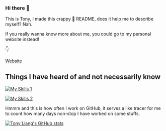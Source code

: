 ### Hi there 👋

This is Tony, I made this crappy :hankey: README, does it help me to describe myself? Nah.

If you really wanna know more about me, you could go to my personal website instead!

:point_down: 

[Website](https://tonyliang19.github.io/)


<!--
**tonyliang19/tonyliang19** is a ✨ _special_ ✨ repository because its `README.md` (this file) appears on your GitHub profile.

Here are some ideas to get you started:

- 🔭 I’m currently working on ...
- 🌱 I’m currently learning ...
- 👯 I’m looking to collaborate on ...
- 🤔 I’m looking for help with ...
- 💬 Ask me about ...
- 📫 How to reach me: ...
- 😄 Pronouns: ...
- ⚡ Fun fact: ...
-->

## Things I have heard of and not necessarily know
<!---- &theme=light ---->
[![My Skills 1](https://skillicons.dev/icons?i=aws,bash,bootstrap,cpp,css,docker,dynamodb,flask,git,github,githubactions,heroku,html,vscode,svg&perline=5)](https://skillicons.dev)

[![My Skills 2](https://skillicons.dev/icons?i=androidstudio,java,kotlin,latex,linux,matlab,mongodb,md,mysql,postman,py,pytorch,r,react,figma,lua&perline=4&theme=light)](https://skillicons.dev)

Hmmm and this is how often I work on GitHub, it serves a like tracer for me to count how many days non-stop I have worked on some stuffs.  

<!--- &count_private=true this options counts private commits as well --->
[![Tony Liang's GitHub stats](https://github-readme-stats.vercel.app/api?username=tonyliang19&show_icons=true&theme=radical)](https://github.com/tonyliang19)
